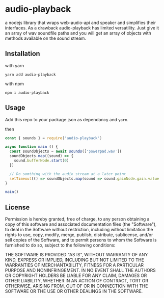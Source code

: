 # audio-playback

a nodejs library that wraps web-audio-api and speaker and simplifies their interfaces.
As a drawback audio-playback has limited versatility.
Just give it an array of wav soundfile paths and you will get an array of objects with methods available on the sound stream.

## Installation

with yarn

`yarn add audio-playback`

with npm

`npm i audio-playback`

## Usage

Add this repo to your package json as dependancy and `yarn`.

then

``` index.js
const { sounds } = require('audio-playback')

async function main () {
  const soundObjects = await sounds(['powerpad.wav'])
  soundObjects.map((sound) => {
    sound.bufferNode.start(0)
  })

  // Do somthing with the audio stream at a later point
  setTimeout(() => soundObjects.map(sound => sound.gainNode.gain.value = .1), 3000)
}

main()
```

## License

Permission is hereby granted, free of charge, to any person obtaining a copy of this software and associated documentation files (the "Software"), to deal in the Software without restriction, including without limitation the rights to use, copy, modify, merge, publish, distribute, sublicense, and/or sell copies of the Software, and to permit persons to whom the Software is furnished to do so, subject to the following conditions:

THE SOFTWARE IS PROVIDED "AS IS", WITHOUT WARRANTY OF ANY KIND, EXPRESS OR IMPLIED, INCLUDING BUT NOT LIMITED TO THE WARRANTIES OF MERCHANTABILITY, FITNESS FOR A PARTICULAR PURPOSE AND NONINFRINGEMENT. IN NO EVENT SHALL THE AUTHORS OR COPYRIGHT HOLDERS BE LIABLE FOR ANY CLAIM, DAMAGES OR OTHER LIABILITY, WHETHER IN AN ACTION OF CONTRACT, TORT OR OTHERWISE, ARISING FROM, OUT OF OR IN CONNECTION WITH THE SOFTWARE OR THE USE OR OTHER DEALINGS IN THE SOFTWARE.

